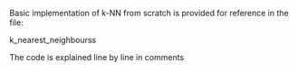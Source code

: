 Basic implementation of k-NN from scratch is provided for reference in the file:

k_nearest_neighbourss

The code is explained line by line in comments